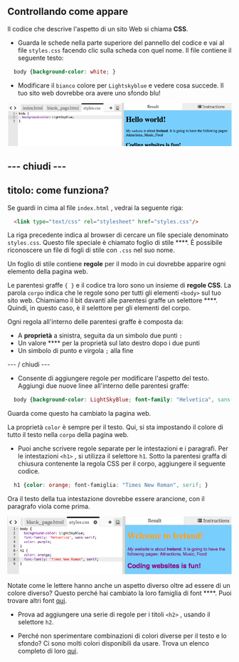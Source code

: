 ## Controllando come appare

Il codice che descrive l'aspetto di un sito Web si chiama **CSS**.

- Guarda le schede nella parte superiore del pannello del codice e vai al file `styles.css` facendo clic sulla scheda con quel nome. Il file contiene il seguente testo:

```css
  body {background-color: white; }
```

- Modificare il `bianco` colore per `Lightskyblue` e vedere cosa succede. Il tuo sito web dovrebbe ora avere uno sfondo blu! 

![Esempio con sfondo blu](images/egFirstCSSbluebg.png)

## \--- chiudi \---

## titolo: come funziona?

Se guardi in cima al file `index.html` , vedrai la seguente riga:

```html
  <link type="text/css" rel="stylesheet" href="styles.css"/>
```

La riga precedente indica al browser di cercare un file speciale denominato `styles.css`. Questo file speciale è chiamato foglio di stile ****. È possibile riconoscere un file di fogli di stile con `.css` nel suo nome.

Un foglio di stile contiene **regole** per il modo in cui dovrebbe apparire ogni elemento della pagina web.

Le parentesi graffe `{ }` e il codice tra loro sono un insieme di **regole CSS**. La parola `corpo` indica che le regole sono per tutti gli elementi `<body>` sul tuo sito web. Chiamiamo il bit davanti alle parentesi graffe un selettore ****. Quindi, in questo caso, è il selettore per gli elementi del corpo.

Ogni regola all'interno delle parentesi graffe è composta da:

- A **proprietà** a sinistra, seguita da un simbolo due punti `:`
- Un valore **** per la proprietà sul lato destro dopo i due punti
- Un simbolo di punto e virgola `;` alla fine

\--- / chiudi \---

- Consente di aggiungere regole per modificare l'aspetto del testo. Aggiungi due nuove linee all'interno delle parentesi graffe:

```css
  body {background-color: LightSkyBlue; font-family: "Helvetica", sans-serif; colore viola; }
```

Guarda come questo ha cambiato la pagina web.

La proprietà `color` è sempre per il testo. Qui, si sta impostando il colore di tutto il testo nella `corpo` della pagina web.

- Puoi anche scrivere regole separate per le intestazioni e i paragrafi. Per le intestazioni `<h1>` , si utilizza il selettore `h1`. Sotto la parentesi graffa di chiusura contenente la regola CSS per il corpo, aggiungere il seguente codice.

```css
  h1 {color: orange; font-famiglia: "Times New Roman", serif; }
```

Ora il testo della tua intestazione dovrebbe essere arancione, con il paragrafo viola come prima.

![Risultato del nuovo codice CSS](images/egCssColorsFonts.png)

Notate come le lettere hanno anche un aspetto diverso oltre ad essere di un colore diverso? Questo perché hai cambiato la loro famiglia di font ****. Puoi trovare altri font [qui](http://dojo.soy/web-font-families).

- Prova ad aggiungere una serie di regole per i titoli `<h2>` , usando il selettore `h2`.

- Perché non sperimentare combinazioni di colori diverse per il testo e lo sfondo? Ci sono molti colori disponibili da usare. Trova un elenco completo di loro [qui](http://dojo.soy/web-color-names).